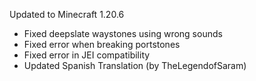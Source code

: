 Updated to Minecraft 1.20.6

- Fixed deepslate waystones using wrong sounds
- Fixed error when breaking portstones
- Fixed error in JEI compatibility
- Updated Spanish Translation (by TheLegendofSaram)
